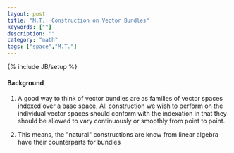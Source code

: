 ```yaml
---
layout: post
title: "M.T.: Construction on Vector Bundles"
keywords: [""]
description: ""
category: "math"
tags: ["space","M.T."]
---
```

{% include JB/setup %}

#### Background
1. A good way to think of vector bundles are as families of vector spaces indexed
over a base space, All construction we wish to perform on the individual vector
spaces should conform with the indexation in that they should be allowed to vary
continuously or smoothly from point to point.

2. This means, the "natural" constructions are know from linear algebra have
   their counterparts for bundles




